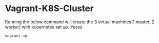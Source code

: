 # Vagrant-K8S-Cluster

Running the below command will create the 3 virtual machines(1 master, 2 worker) with kubernetes set up. Yesss
```
vagrant up
```
